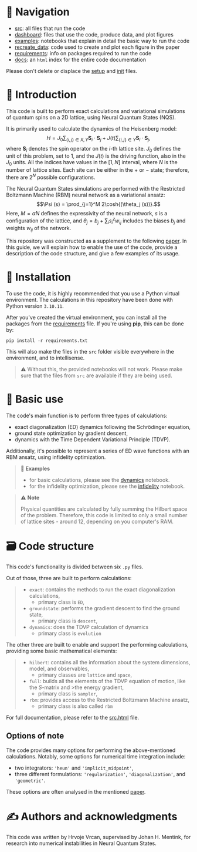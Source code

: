 # 📌 **Navigation**

- [src](src/): all files that run the code
- [dashboard](dashboard/): files that use the code, produce data, and plot figures
- [examples](dashboard/examples/): notebooks that explain in detail the basic way to run the code
- [recreate_data](dashboard/recreate_data/): code used to create and plot each figure in the paper
- [requirements](requirements.txt): info on packages required to run the code
- [docs](docs/): an `html` index for the entire code documentation

Please don't delete or displace the [setup](setup.py) and [init](src/__init__.py) files.

# 📖 **Introduction**

This code is built to perform exact calculations and variational simulations of quantum spins on a 2D lattice, using Neural Quantum States (NQS).

It is primarily used to calculate the dynamics of the Heisenberg model:
$$H = J_0 \sum_{\{i,j\} \in X,Y} \mathbf{S}_i \cdot \mathbf{S}_j + J(t) \sum_{\{i,j\} \in Y} \mathbf{S}_i \cdot \mathbf{S}_j,$$
where $\mathbf{S}_i$ denotes the spin operator on the $i$-th lattice site. $J_0$ defines the unit of this problem, set to $1$, and the $J(t)$ is the driving function, also in the $J_0$ units. All the indices have values in the $[1, N]$ interval, where $N$ is the number of lattice sites. Each site can be either in the $+$ or $-$ state; therefore, there are $2^N$ possible configurations.

The Neural Quantum States simulations are performed with the Restricted Boltzmann Machine (RBM) neural network as a variational ansatz:
$$\Psi (s) = \prod_{j=1}^M 2\cosh{(\theta_j (s))}.$$
Here, $M = \alpha N$ defines the expressivity of the neural network, $s$ is a configuration of the lattice, and $\theta_j = b_j + \sum_i s_i^z w_{ij}$ includes the biases $b_j$ and weights $w_{ij}$ of the network.

This repository was constructed as a supplement to the following [paper](). In this guide, we will explain how to enable the use of the code, provide a description of the code structure, and give a few examples of its usage.

# 💽 **Installation**

To use the code, it is highly recommended that you use a Python virtual environment. The calculations in this repository have been done with Python version `3.10.11`.

After you've created the virtual environment, you can install all the packages from the [requirements](requirements.txt) file. If you're using **pip**, this can be done by:
```
pip install -r requirements.txt
```

This will also make the files in the `src` folder visible everywhere in the environment, and to intellisense.

> ⚠️ Without this, the provided notebooks will not work. Please make sure that the files from `src` are available if they are being used.

# 🔨 **Basic use**

The code's main function is to perform three types of calculations:
- exact diagonalization (ED) dynamics following the Schrödinger equation,
- ground state optimization by gradient descent,
- dynamics with the Time Dependent Variational Principle (TDVP).

Additionally, it's possible to represent a series of ED wave functions with an RBM ansatz, using infidelity optimization.

> 📝 **Examples**
>- for basic calculations, please see the [dynamics](dashboard/examples/dynamics.ipynb) notebook.
>- for the infidelity optimization, please see the [infidelity](dashboard/examples/infidelity.ipynb) notebook.

>⚠️ **Note**
>
> Physical quantities are calculated by fully summing the Hilbert space of the problem. Therefore, this code is limited to only a small number of lattice sites - around $12$, depending on you computer's RAM.

# 🗃️ **Code structure**

This code's functionality is divided between six `.py` files. 

Out of those, three are built to perform calculations:
>- `exact`: contains the methods to run the exact diagonalization calculations,
>    - primary class is `ED`,
>- `groundstate`: performs the gradient descent to find the ground state,
>    - primary class is `descent`,
>- `dynamics`: does the TDVP calculation of dynamics
>    - primary class is `evolution`

The other three are built to enable and support the performing calculations, providing some basic mathematical elements:
>- `hilbert`: contains all the information about the system dimensions, model, and observables,
>    - primary classes are `lattice` and `space`,
>- `full`: builds all the elements of the TDVP equation of motion, like the $S$-matrix and >the energy gradient,
>    - primary class is `sampler`,
>- `rbm`: provides access to the Restricted Boltzmann Machine ansatz,
>    - primary class is also called `rbm`

For full documentation, please refer to the [src.html](docs/src.html) file.

## Options of note

The code provides many options for performing the above-mentioned calculations. Notably, some options for numerical time integration include:
- two integrators: `'heun'` and `'implicit_midpoint'`,
- three different formulations: `'regularization'`, `'diagonalization'`, and `'geometric'`.

These options are often analysed in the mentioned [paper]().

# ✍️ **Authors and acknowledgments**

This code was written by Hrvoje Vrcan, supervised by Johan H. Mentink, for research into numerical instabilities in Neural Quantum States.
